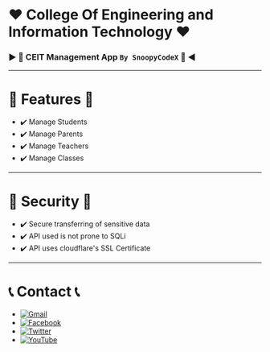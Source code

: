 # :heart: College Of Engineering and Information Technology :heart:
### :arrow_forward: :hammer: CEIT Management App `By SnoopyCodeX` :hammer: :arrow_backward: 
----------
# :gem: Features :gem:
- :heavy_check_mark: Manage Students
- :heavy_check_mark: Manage Parents
- :heavy_check_mark: Manage Teachers
- :heavy_check_mark: Manage Classes
----------
# :key: Security :key:
- :heavy_check_mark: Secure transferring of sensitive data
- :heavy_check_mark: API used is not prone to SQLi
- :heavy_check_mark: API uses cloudflare's SSL Certificate
----------
# :telephone_receiver: Contact :telephone_receiver: 
- [![Gmail](https://img.shields.io/badge/gmail-%23FF0000.svg?style=for-the-badge&logo=gmail&logoColor=white)](mailto:extremeclasherph@gmail.com)
- [![Facebook](https://img.shields.io/badge/facebook-%231877F2.svg?&style=for-the-badge&logo=facebook&logoColor=white)](https://facebook.com/SnoopyCodeX) 
- [![Twitter](https://img.shields.io/badge/twitter-%231DA1F2.svg?&style=for-the-badge&logo=twitter&logoColor=white)](https://twitter.com/SnoopyCodeX) 
- [![YouTube](https://img.shields.io/badge/youtube-%23FF0000.svg?&style=for-the-badge&logo=youtube&logoColor=white)](https://www.youtube.com/channel/UCC65iAfGIHvMCi1vV-I8OSQ)
